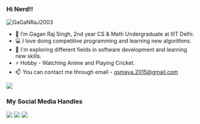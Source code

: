 ### Hi Nerd!! 
<p align = "left"> <img src = "https://komarev.com/ghpvc/?username=GaGaNRaJ2003" alt = "GaGaNRaJ2003" /> </p>

- 👋 I’m Gagan Raj Singh, 2nd year CS & Math Undergraduate at IIIT Delhi.
- 💻 I love doing competitive programming and learning new algorithms.
- 🌱 I'm exploring different fields in software development and learning new skills.
- ⚡ Hobby - Watching Anime and Playing Cricket.
- 📫 You can contact me through email - gsmaya.2015@gmail.com

<p><img align="center" src="https://github-readme-stats.vercel.app/api?username=GaGaNRaJ2003&show_icons=true&count_private=true&theme=radical"]</p>

### My Social Media Handles
[<img src="https://img.shields.io/badge/linkedin-%230077B5.svg?style=for-the-badge&logo=linkedin&logoColor=white" />](https://www.linkedin.com/in/gagan-raj-singh-52861a247/)
[<img src="https://img.shields.io/badge/Instagram-%23E4405F.svg?style=for-the-badge&logo=Instagram&logoColor=white" />](https://www.instagram.com/gag_aniiii/)
[<img src="https://img.shields.io/badge/Twitter-%231DA1F2.svg?style=for-the-badge&logo=Twitter&logoColor=white" />](https://twitter.com/BLUEBERRY4592)

  
